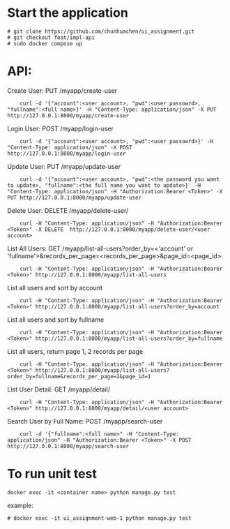 # Start the application

    # git clone https://github.com/chunhuachen/ui_assignment.git
    # git checkout feat/impl-api
    # sudo docker compose up

# API:

Create User:
   PUT /myapp/create-user

        curl -d '{"account":<user account>, "pwd":<user passowrd>, "fullname":<full name>}' -H "Content-Type: application/json" -X PUT http://127.0.0.1:8000/myapp/create-user


Login User:
    POST /myapp/login-user

        curl -d '{"account":<user account>, "pwd":<user passowrd>}' -H "Content-Type: application/json" -X POST http://127.0.0.1:8000/myapp/login-user


Update User:
    PUT /myapp/update-user

        curl -d '{"account":<user account>, "pwd":<the password you want to update>, "fullname":<the full name you want to update>}' -H "Content-Type: application/json" -H "Authorization:Bearer <Token>" -X PUT http://127.0.0.1:8000/myapp/update-user


Delete User:
    DELETE /myapp/delete-user/<user account>

        curl -H "Content-Type: application/json" -H "Authorization:Bearer <Token>" -X DELETE  http://127.0.0.1:8000/myapp/delete-user/<user account>


List All Users:
    GET /myapp/list-all-users?order_by=<'account' or 'fullname'>&records_per_page=<records_per_page>&page_id=<page_id> 

        curl -H "Content-Type: application/json" -H "Authorization:Bearer <Token>" http://127.0.0.1:8000/myapp/list-all-users

List all users and sort by account
    
        curl -H "Content-Type: application/json" -H "Authorization:Bearer <Token>" http://127.0.0.1:8000/myapp/list-all-users?order_by=account
    
List all users and sort by fullname

        curl -H "Content-Type: application/json" -H "Authorization:Bearer <Token>" http://127.0.0.1:8000/myapp/list-all-users?order_by=fullname

List all users, return page 1, 2 records per page

        curl -H "Content-Type: application/json" -H "Authorization:Bearer <Token>" http://127.0.0.1:8000/myapp/list-all-users?order_by=fullname&records_per_page=2&page_id=1
        

List User Detail:
    GET /myapp/detail/<user account>

        curl -H "Content-Type: application/json" -H "Authorization:Bearer <Token>" http://127.0.0.1:8000/myapp/detail/<user account>


Search User by Full Name:
    POST /myapp/search-user

        curl -d '{"fullname":<full name>" -H "Content-Type: application/json" -H "Authorization:Bearer <Token>" -X POST http://127.0.0.1:8000/myapp/search-user


# To run unit test
    docker exec -it <container name> python manage.py test

example:

    # docker exec -it ui_assignment-web-1 python manage.py test
